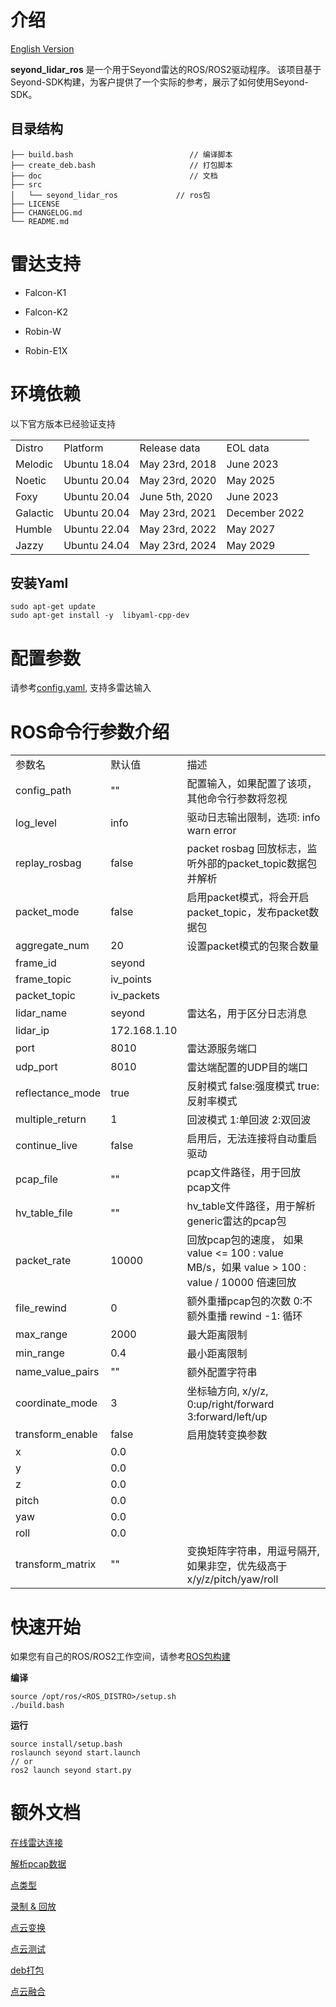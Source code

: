 # 介绍

 [English Version](README.md) 

**seyond_lidar_ros** 是一个用于Seyond雷达的ROS/ROS2驱动程序。
该项目基于Seyond-SDK构建，为客户提供了一个实际的参考，展示了如何使用Seyond-SDK。

## 目录结构

```
├── build.bash                          // 编译脚本
├── create_deb.bash                     // 打包脚本
├── doc                                 // 文档
├── src
│   └── seyond_lidar_ros             // ros包
├── LICENSE
├── CHANGELOG.md
└── README.md
```

# 雷达支持

- Falcon-K1
  
- Falcon-K2
  
- Robin-W
  
- Robin-E1X
  

# 环境依赖

以下官方版本已经验证支持

|     |     |     |     |
| --- | --- | --- | --- |
| Distro | Platform | Release data | EOL data |
| Melodic | Ubuntu 18.04 | May 23rd, 2018 | June 2023 |
| Noetic | Ubuntu 20.04 | May 23rd, 2020 | May 2025 |
| Foxy | Ubuntu 20.04 | June 5th, 2020 | June 2023 |
| Galactic | Ubuntu 20.04 | May 23rd, 2021 | December 2022 |
| Humble | Ubuntu 22.04 | May 23rd, 2022 | May 2027 |
| Jazzy | Ubuntu 24.04 | May 23rd, 2024 | May 2029 |

## 安装Yaml


```
sudo apt-get update
sudo apt-get install -y  libyaml-cpp-dev
```

# 配置参数

请参考[config.yaml](/src/seyond_lidar_ros/config/config.yaml), 支持多雷达输入

# ROS命令行参数介绍

|     |     |     |
| --- | --- | --- |
| 参数名 | 默认值 | 描述 |
| config_path | ""  | 配置输入，如果配置了该项，其他命令行参数将忽视 |
| log_level | info | 驱动日志输出限制，选项: info warn error |
| replay_rosbag | false | packet rosbag 回放标志，监听外部的packet_topic数据包并解析 |
| packet_mode | false | 启用packet模式，将会开启packet_topic，发布packet数据包 |
| aggregate_num | 20  | 设置packet模式的包聚合数量 |
| frame_id | seyond |     |
| frame_topic | iv_points |     |
| packet_topic | iv_packets |     |
| lidar_name | seyond | 雷达名，用于区分日志消息 |
| lidar_ip | 172.168.1.10 |     |
| port | 8010 | 雷达源服务端口 |
| udp_port | 8010 | 雷达端配置的UDP目的端口 |
| reflectance_mode | true | 反射模式 false:强度模式 true:反射率模式 |
| multiple_return | 1   | 回波模式 1:单回波 2:双回波 |
| continue_live | false | 启用后，无法连接将自动重启驱动 |
| pcap_file | ""  | pcap文件路径，用于回放pcap文件 |
| hv_table_file | ""  | hv_table文件路径，用于解析generic雷达的pcap包 |
| packet_rate | 10000 | 回放pcap包的速度， 如果 value <= 100 :  value MB/s，如果 value  >  100 :  value / 10000 倍速回放 |
| file_rewind | 0   | 额外重播pcap包的次数 0:不额外重播 rewind -1: 循环 |
| max_range | 2000 | 最大距离限制 |
| min_range | 0.4 | 最小距离限制 |
| name_value_pairs | ""  | 额外配置字符串 |
| coordinate_mode | 3   | 坐标轴方向, x/y/z, 0:up/right/forward 3:forward/left/up |
| transform_enable | false | 启用旋转变换参数 |
| x   | 0.0 |     |
| y   | 0.0 |     |
| z   | 0.0 |     |
| pitch | 0.0 |     |
| yaw | 0.0 |     |
| roll | 0.0 |     |
| transform_matrix | ""  | 变换矩阵字符串，用逗号隔开, 如果非空，优先级高于x/y/z/pitch/yaw/roll |

# 快速开始

如果您有自己的ROS/ROS2工作空间，请参考[ROS包构建](src/seyond_lidar_ros/README.md)

**编译**

```
source /opt/ros/<ROS_DISTRO>/setup.sh
./build.bash
```

**运行**

```
source install/setup.bash
roslaunch seyond start.launch
// or
ros2 launch seyond start.py
```

# 额外文档

[在线雷达连接](doc/01_how_to_connect_live_lidar_cn.md)

[解析pcap数据](doc/03_how_to_parse_pcap_data_cn.md)

[点类型](doc/02_how_to_change_point_type_cn.md)

[录制 & 回放](doc/04_how_to_record_data_cn.md)

[点云变换](05_how_to_enable_transform_cn.md)

[点云测试](doc/06_how_to_use_test_node_cn.md)

[deb打包](doc/08_how_to_create_deb_cn.md)

[点云融合](doc/07_how_to_fuse_multiple_lidars_cn.md)
